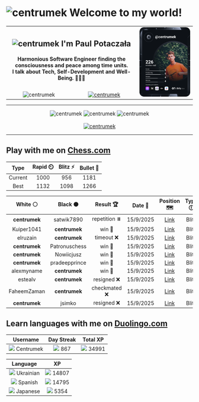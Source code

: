 <h1>
  <img
    src="https://emojis.slackmojis.com/emojis/images/1531849430/4246/blob-sunglasses.gif"
    width="30"
    alt="centrumek"
  />
  Welcome to my world!
</h1>

<table>
  <tbody>
    <tr>
      <td align="center" width="70%" colspan="2">
        <h2>
          <img
            src="https://raw.githubusercontent.com/MartinHeinz/MartinHeinz/master/wave.gif"
            width="30px"
            alt="centrumek"
          />
          I'm Paul Potaczała
        </h2>
        <h4>
          Harmonious Software Engineer finding the consciousness and peace among time units.
          <br/>
          I talk about Tech, Self-Development and Well-Being. 🌿🧘🚀
        </h4>
      </td>
      <td width="30%" rowspan="2">
        <a href="https://app.daily.dev/centrumek">
          <img
            src="./devcard.svg"
            alt="centrumek"
          />
        </a>
      </td>
    </tr>
    <tr align="center">
      <td>
        <img
          src="https://komarev.com/ghpvc/?username=centrumek&label=visitors&color=0e75b6&style=flat"
          alt="centrumek"
        >
      </td>
      <td>
        <a href="https://stackoverflow.com/users/14496012/centrumek">
          <img
            src="https://stackoverflow.com/users/flair/14496012.png?theme=dark"
            alt="centrumek"
          >
        </a>
      </td>
    </tr>
  </tbody>
</table>

---
<div align="center">
  <img 
    src="https://github-readme-stats.vercel.app/api?username=centrumek&show_icons=true&count_private=true&theme=dark&hide_border=true&hide=issues,contribs&bg_color=00000000"
    alt="centrumek"
  />
  <img
    src="https://github-readme-stats.vercel.app/api/top-langs/?username=centrumek&layout=compact&hide_border=true&theme=dark&bg_color=00000000&langs_count=6&exclude_repo=air-statistic-app"
    alt="centrumek"
  />
  <img 
    src="https://github-readme-streak-stats.herokuapp.com?user=centrumek&theme=dark&hide_border=true&background=FFFFFF00"
    alt="centrumek"
  />
  <br/>
  <br/>
  <a href="https://www.buymeacoffee.com/centrumek">
    <img
      src="https://cdn.buymeacoffee.com/buttons/v2/default-orange.png"
      height="50"
      width="210"
      alt="centrumek"
    />
  </a>
</div>

---

## Play with me on [Chess.com](https://www.chess.com/member/centrumek)

<div align="center">
<!--START_SECTION:chessStats-->
<!-- Automatically generated with https://github.com/Balastrong/chess-stats-action -->

| Type | Rapid ⏲️ | Blitz ⚡ | Bullet 🔫 |
|:---:|:---:|:---:|:---:|
| Current | 1000 | 956 | 1181 |
| Best | 1132 | 1098 | 1266 |

| White ⚪ | Black ⚫ | Result 🏆 | Date 📅 | Position 🗺️ | Type 🕕 |
|:---:|:---:|:---:|:---:|:---:|:---:|
| **centrumek** | satwik7890 | repetition ⏸️ | 15/9/2025 | <a href="http://www.ee.unb.ca/cgi-bin/tervo/fen.pl?select=8/7p/1b6/1P2k1p1/2K2pP1/5P1P/8/8 w - - 13 45">Link</a> | Blitz |
| Kuiper1041 | **centrumek** | win 🥇 | 15/9/2025 | <a href="http://www.ee.unb.ca/cgi-bin/tervo/fen.pl?select=7r/2q2kp1/p4p2/5P2/P3p2p/1P6/6PP/6K1 w - - 0 39">Link</a> | Blitz |
| elruzain | **centrumek** | timeout ❌ | 15/9/2025 | <a href="http://www.ee.unb.ca/cgi-bin/tervo/fen.pl?select=8/7P/4k3/1p4r1/1B5K/2P5/P7/8 b - - 1 50">Link</a> | Blitz |
| **centrumek** | Patronuschess | win 🥇 | 15/9/2025 | <a href="http://www.ee.unb.ca/cgi-bin/tervo/fen.pl?select=4R1k1/2p2pp1/4p3/7p/P4P2/2rBP3/2Pr1P1P/2R3K1 b - - 0 29">Link</a> | Blitz |
| **centrumek** | Nowiicjusz | win 🥇 | 15/9/2025 | <a href="http://www.ee.unb.ca/cgi-bin/tervo/fen.pl?select=5q2/5pk1/6p1/1R2Q1P1/5P2/4P3/4BK2/8 b - - 2 46">Link</a> | Blitz |
| **centrumek** | pradeepprince | win 🥇 | 15/9/2025 | <a href="http://www.ee.unb.ca/cgi-bin/tervo/fen.pl?select=r1b3k1/1p4Q1/p6p/4B3/1P1p4/P2B4/2P5/2K5 b - - 0 27">Link</a> | Blitz |
| alexmyname | **centrumek** | win 🥇 | 15/9/2025 | <a href="http://www.ee.unb.ca/cgi-bin/tervo/fen.pl?select=rn2kbnr/ppp2ppp/3p4/4p1q1/2B1P3/7P/PPPP1P1P/RNBQK2R w KQkq - 1 5">Link</a> | Blitz |
| estealv | **centrumek** | resigned ❌ | 15/9/2025 | <a href="http://www.ee.unb.ca/cgi-bin/tervo/fen.pl?select=r3R1n1/pp6/3k3p/8/5B2/P6P/2P2PP1/R5K1 b - - 1 28">Link</a> | Blitz |
| FaheemZaman | **centrumek** | checkmated ❌ | 15/9/2025 | <a href="http://www.ee.unb.ca/cgi-bin/tervo/fen.pl?select=8/8/R7/1p1NP3/kP1P3r/8/P4PP1/2R3K1 b - - 0 36">Link</a> | Blitz |
| **centrumek** | jsimko | resigned ❌ | 15/9/2025 | <a href="http://www.ee.unb.ca/cgi-bin/tervo/fen.pl?select=5nk1/5p1p/4p1p1/3pq3/3b4/1Q6/2P3PP/r4K1R w - - 2 29">Link</a> | Blitz |

<!--END_SECTION:chessStats-->
</div>

## Learn languages with me on [Duolingo.com](https://www.duolingo.com/profile/Centrumek)

<div align="center">
<!--START_SECTION:duolingoStats-->
<!-- Automatically generated with https://github.com/centrumek/duolingo-readme-stats-->

| Username | Day Streak | Total XP |
|:---:|:---:|:---:|
| <img src="https://raw.githubusercontent.com/centrumek/duolingo-readme-stats/main/assets/duolingo.png" height="12"> Centrumek | <img src="https://raw.githubusercontent.com/centrumek/duolingo-readme-stats/main/assets/streakactive.svg" height="12"> 867 | <img src="https://raw.githubusercontent.com/centrumek/duolingo-readme-stats/main/assets/xp.svg" height="12"> 34991 |

| Language | XP |
|:---:|:---:|
| <img src="https://raw.githubusercontent.com/centrumek/duolingo-readme-stats/main/assets/langs/ukrainian.svg" height="12"> Ukrainian | <img src="https://raw.githubusercontent.com/centrumek/duolingo-readme-stats/main/assets/xp.svg" height="12"> 14807 |
| <img src="https://raw.githubusercontent.com/centrumek/duolingo-readme-stats/main/assets/langs/spanish.svg" height="12"> Spanish | <img src="https://raw.githubusercontent.com/centrumek/duolingo-readme-stats/main/assets/xp.svg" height="12"> 14795 |
| <img src="https://raw.githubusercontent.com/centrumek/duolingo-readme-stats/main/assets/langs/japanese.svg" height="12"> Japanese | <img src="https://raw.githubusercontent.com/centrumek/duolingo-readme-stats/main/assets/xp.svg" height="12"> 5354 |

<!--END_SECTION:duolingoStats-->
</div>
<!--
**centrumek/centrumek** is a ✨ _special_ ✨ repository because its `README.md` (this file) appears on your GitHub profile.

Here are some ideas to get you started:

- 🔭 I’m currently working on ...
- 🌱 I’m currently learning ...
- 👯 I’m looking to collaborate on ...
- 🤔 I’m looking for help with ...
- 💬 Ask me about ...
- 📫 How to reach me: ...
- 😄 Pronouns: ...
- ⚡ Fun fact: ...
-->
